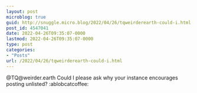 ```yaml
---
layout: post
microblog: true
guid: http://snuggle.micro.blog/2022/04/26/tqweirderearth-could-i.html
post_id: 4547041
date: 2022-04-26T09:35:07-0000
lastmod: 2022-04-26T09:35:07-0000
type: post
categories:
- "Posts"
url: /2022/04/26/tqweirderearth-could-i.html
---
```

<p>@TQ@weirder.earth Could I please ask why your instance encourages posting unlisted? :ablobcatcoffee:</p>
